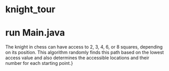 # knight_tour
# run Main.java

The knight in chess can have access to 2, 3, 4, 6, or 8 squares, depending on its position.
This algorithm randomly finds this path based on the lowest access value and also determines the accessible locations and their number for each starting point.}
